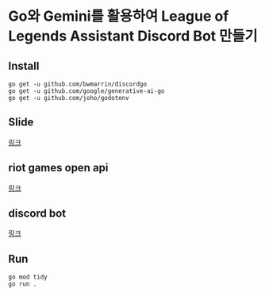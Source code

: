 # Go와 Gemini를 활용하여 League of Legends Assistant Discord Bot 만들기

## Install
```shell
go get -u github.com/bwmarrin/discordgo
go get -u github.com/google/generative-ai-go
go get -u github.com/joho/godotenv
```

## Slide
[링크](https://docs.google.com/presentation/d/1Ja5rL4fyNQ3PSRv_hyy23PqtVl0dL-nuZG1BwClwn5k/edit?usp=sharing )

## riot games open api
[링크](https://developer.riotgames.com/apis)

## discord bot
[링크](https://discord.com/developers/applications)

## Run
```shell
go mod tidy
go run .
```

